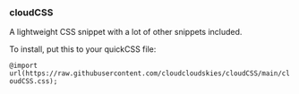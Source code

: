 ### cloudCSS
A lightweight CSS snippet with a lot of other snippets included.

To install, put this to your quickCSS file:

`@import url(https://raw.githubusercontent.com/cloudcloudskies/cloudCSS/main/cloudCSS.css);`
